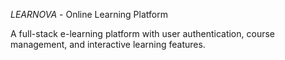 *LEARNOVA* - Online Learning Platform

A full-stack e-learning platform with user authentication, course management, and interactive learning features.
